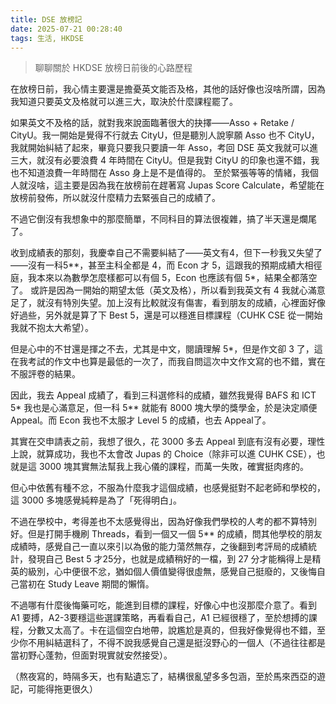 ```yaml
---
title: DSE 放榜記
date: 2025-07-21 00:28:40
tags: 生活, HKDSE
---
```

> 聊聊關於 HKDSE 放榜日前後的心路歷程
<!-- more -->

在放榜日前，我心情主要還是擔憂英文能否及格，其他的話好像也沒啥所謂，因為我知道只要英文及格就可以進三大，取決於什麼課程罷了。

如果英文不及格的話，就對我來說面臨著很大的抉擇——Asso + Retake / CityU。我一開始是覺得不行就去 CityU，但是聽別人說寧願 Asso 也不 CityU，我就開始糾結了起來，畢竟只要我只要讀一年 Asso，考回 DSE 英文我就可以進三大，就沒有必要浪費 4 年時間在 CityU。但是我對 CityU 的印象也還不錯，我也不知道浪費一年時間在 Asso 身上是不是值得的。
至於緊張等等的情緒，我個人就沒啥，這主要是因為我在放榜前在趕著寫 Jupas Score Calculate，希望能在放榜前發佈，所以就沒什麼精力去緊張自己的成績了。

不過它倒沒有我想象中的那麼簡單，不同科目的算法很複雜，搞了半天還是爛尾了。

收到成績表的那刻，我慶幸自己不需要糾結了——英文有4，但下一秒我又失望了——沒有一科5\*\*，甚至主科全都是 4，而 Econ 才 5，這跟我的預期成績大相徑庭，我本來以為數學怎麼樣都可以有個 5，Econ 也應該有個 5\*，結果全都落空了。
或許是因為一開始的期望太低（英文及格），所以看到我英文有 4 我就心滿意足了，就沒有特別失望。加上沒有比較就沒有傷害，看到朋友的成績，心裡面好像好過些，另外就是算了下 Best 5，還是可以穩進目標課程（CUHK CSE 從一開始我就不抱太大希望）。

但是心中的不甘還是揮之不去，尤其是中文，閱讀理解 5\*，但是作文卻 3 了，這在我考試的作文中也算是最低的一次了，而我自問這次中文作文寫的也不錯，實在不服評卷的結果。

因此，我去 Appeal 成績了，看到三科選修科的成績，雖然我覺得 BAFS 和 ICT 5\* 我也是心滿意足，但一科 5\*\* 就能有 8000 塊大學的獎學金，於是決定順便 Appeal。而 Econ 我也不太服才 Level 5 的成績，也去 Appeal了。

其實在交申請表之前，我想了很久，花 3000 多去 Appeal 到底有沒有必要，理性上說，就算成功，我也不太會改 Jupas 的 Choice（除非可以進 CUHK CSE），也就是這 3000 塊其實無法幫我上我心儀的課程，而萬一失敗，確實挺肉疼的。

但心中依舊有種不忿，不服為什麼我才這個成績，也感覺挺對不起老師和學校的，這 3000 多塊感覺純粹是為了「死得明白」。

不過在學校中，考得差也不太感覺得出，因為好像我們學校的人考的都不算特別好。但是打開手機刷 Threads，看到一個又一個 5\*\* 的成績，問其他學校的朋友成績時，感覺自己一直以來引以為傲的能力蕩然無存，之後翻到考評局的成績統計，發現自己 Best 5 才25分，也就是成績稍好的一檔，到 27 分才能稱得上是精英的級別，心中便很不忿，猶如個人價值變得很虛無，感覺自己挺廢的，又後悔自己當初在 Study Leave 期間的懶惰。

不過哪有什麼後悔藥可吃，能進到目標的課程，好像心中也沒那麼介意了。看到 A1 要搏，A2-3要穩這些選課策略，再看看自己，A1 已經很穩了，至於想搏的課程，分數又太高了。卡在這個空白地帶，說尷尬是真的，但我好像覺得也不錯，至少你不用糾結選科了，不得不說我感覺自己還是挺沒野心的一個人（不過往往都是當初野心蓬勃，但面對現實就安然接受）。

（熬夜寫的，時隔多天，也有點遺忘了，結構很亂望多多包涵，至於馬來西亞的遊記，可能得拖更很久）

